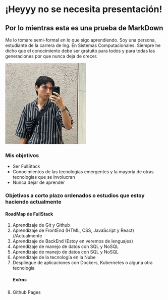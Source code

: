 # ¡Heyyy no se necesita presentación!

## Por lo mientras esta es una prueba de MarkDown 

<!DOCTYPE html>
<head>
  
</head>
<body>
  <p class="presentacion">
    Me lo tomare semi-formal en lo que sigo aprendiendo.
    Soy una persona, estudiante de la carrera de Ing. En Sistemas
    Computacionales. Siempre he dicho que el conocimiento debe ser 
    gratuito para todos y para todas las generaciones por que nunca deja de crecer.
  </p>

  <img src="https://github.com/IanEmmanuelHernandezSanchez/IanEmmanuelHernandezSanchez/blob/main/ian.jpg" alt="Foto propia" title="Ian"> 

  <div>
    <h3>Mis objetivos</h3>
    <ul>
      <li> Ser FullStack</li>
      <li> Conocimientos de las tecnologias emergentes y la mayoría de otras tecnologias que se involucran</li>
      <li> Nunca dejar de aprender </li>
    </ul>
  </div>

  <div>
    <h3>Objetivos a corto plazo ordenados o estudios que estoy haciendo actualmente</h3>
    <h4>RoadMap de FullStack</h4>
    <ol>
      <li> Aprendizaje de Git y Github </li>
      <li> Aprendizaje de FrontEnd (HTML, CSS, JavaScript y React) //Actualmente </li>
      <li> Aprendizaje de BackEnd (Estoy en veremos de lenguajes)</li>
      <li> Aprendizaje de manejo de datos con SQL y NoSQL </li>
      <li> Aprendizaje de manejo de datos con SQL y NoSQL </li>
      <li> Aprendizaje de la tecnología en la Nube </li>
      <li> Despliegue de aplicaciones con Dockers, Kubernetes o alguna otra tecnología </li>
      <h5 class= "extras">Extras</h5>
      <li> Github Pages </li>
    </ol>
  </div>
  
</body>






<!-- Así se hace un comentario para uno propio, tengo que cambiar cuando concluya mi estudio en mi universidad -->




<!--
**IanEmmanuelHernandezSanchez/IanEmmanuelHernandezSanchez** is a ✨ _special_ ✨ repository because its `README.md` (this file) appears on your GitHub profile.

Here are some ideas to get you started:

- 🔭 I’m currently working on ...
- 🌱 I’m currently learning ...
- 👯 I’m looking to collaborate on ...
- 🤔 I’m looking for help with ...
- 💬 Ask me about ...
- 📫 How to reach me: ...
- 😄 Pronouns: ...
- ⚡ Fun fact: ...
-->
